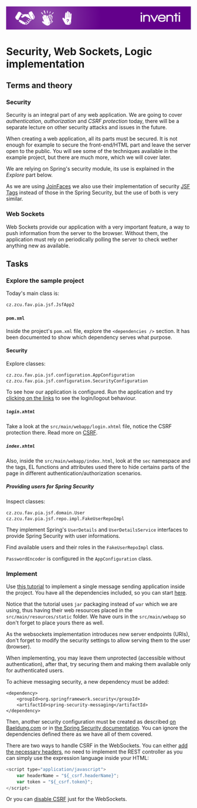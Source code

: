 ![Inventi](../img/inventi.png)

# Security, Web Sockets, Logic implementation

## Terms and theory

### Security

Security is an integral part of any web application. We are going to cover
*authentication*, *authorization* and *CSRF protection* today, there will
be a separate lecture on other security attacks and issues in the future.

When creating a web application, all its parts must be secured. It is not
enough for example to secure the front-end/HTML part and leave the server
open to the public. You will see some of the techniques available in the
example project, but there are much more, which we will cover later.

We are relying on Spring's security module, its use is explained in the
*Explore* part below.

As we are using [JoinFaces](https://docs.joinfaces.org/current/reference/)
we also use their implementation of security
[JSF Tags](https://docs.joinfaces.org/current/reference/#_spring_security_jsf_facelet_tag_support)
instead of those in the Spring Security, but the use of both is very similar.

### Web Sockets

Web Sockets provide our application with a very important feature, a way to
push information from the server to the browser. Without them, the application
must rely on periodically polling the server to check wether anything new
as available.

## Tasks

### Explore the sample project

Today's main class is:

```
cz.zcu.fav.pia.jsf.JsfApp2
```

#### `pom.xml`

Inside the project's `pom.xml` file, explore the `<dependencies />` section. It has
been documented to show which dependency serves what purpose.

#### Security

Explore classes:

```
cz.zcu.fav.pia.jsf.configuration.AppConfiguration
cz.zcu.fav.pia.jsf.configuration.SecurityConfiguration
```

To see how our application is configured. Run the application and try
[clicking on the links](http://localhost:8080) to see the login/logout
behaviour.

##### `login.xhtml`

Take a look at the `src/main/webapp/login.xhtml` file, notice the
CSRF protection there. Read more on
[CSRF](https://docs.spring.io/spring-security/site/docs/5.0.x/reference/html/csrf.html).

##### `index.xhtml`

Also, inside the `src/main/webapp/index.html`, look at the `sec` namespace and the tags,
EL functions and attributes used there to hide certains parts of the page in different
authentication/authorization scenarios.

##### Providing users for Spring Security

Inspect classes:

```
cz.zcu.fav.pia.jsf.domain.User
cz.zcu.fav.pia.jsf.repo.impl.FakeUserRepoImpl
```

They implement Spring's `UserDetails` and `UserDetailsService` interfaces to provide
Spring Security with user informations.

Find available users and their roles in the `FakeUserRepoImpl` class.

`PasswordEncoder` is configured in the `AppConfiguration` class.

### Implement

Use [this tutorial](https://spring.io/guides/gs/messaging-stomp-websocket/)
to implement a single message sending application inside the project. You have all
the dependencies included, so you can start
[here](https://spring.io/guides/gs/messaging-stomp-websocket/#initial).

Notice that the tutorial uses `jar` packaging instead of `war` which we are using,
thus having their web resources placed in the `src/main/resources/static` folder. We have
ours in the `src/main/webapp` so don't forget to place yours there as well.

As the websockets implementation introduces new server endpoints (URIs), don't
forget to modify the security settings to allow serving them to the user (browser).

When implementing, you may leave them unprotected (accessible without authentication),
after that, try securing them and making them available only for authenticated users.

To achieve messaging security, a new dependency must be added:

```
<dependency>
	<groupId>org.springframework.security</groupId>
	<artifactId>spring-security-messaging</artifactId>
</dependency>
```

Then, another security configuration must be created as described
[on Baeldung.com](https://www.baeldung.com/spring-security-websockets)
or in
[the Spring Security documentation](https://docs.spring.io/spring-security/site/docs/5.0.x/reference/html/websocket.html).
You can ignore the dependencies defined there as we have all of them covered.

There are two ways to handle CSRF in the WebSockets. You can either
[add the necessary headers](https://docs.spring.io/spring-security/site/docs/5.0.x/reference/html/websocket.html#websocket-sameorigin-csrf),
no need to implement the REST controller as you can simply use the expression language
inside your HTML:

```JavaScript
<script type="application/javascript">
	var headerName = "${_csrf.headerName}";
	var token = "${_csrf.token}";
</script>
```

Or you can [disable CSRF](https://docs.spring.io/spring-security/site/docs/5.0.x/reference/html/websocket.html#websocket-sameorigin-disable)
just for the WebSockets.